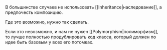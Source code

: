 В большинстве случаев не использовать [[Inheritance|наследование]], а предпочесть композицию. 

Где это возможно, нужно так сделать.

Если это невозможно, и нам не нужен [[Polymorphism|полиморфизм]], то лучше полностью продублировать код класса, который должен по идее быть базовым у всех его потомках.

